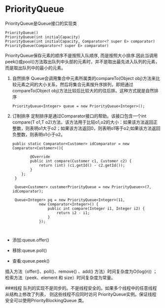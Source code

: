 # PriorityQueue
PriorityQueue是Queue接口的实现类

```
PriorityQueue()
PriorityQueue(int initialCapacity)
PriorityQueue(int initialCapacity, Comparator<? super E> comparator)
PriorityQueue(Comparator<? super E> comparator)

```
PriorityQueue保存元素的顺序不是按照入队顺序, 而是按照大小排序.因此当调用peek()或pool()方法取出队列中头部的元素时，并不是取出最先进入队列的元素，而是取出队列中的最小的元素。

1. 自然排序
Queue会调用集合中元素所属类的compareTo(Object obj)方法来比较元素之间的大小关系，然后将集合元素按升序排列，即把通过compareTo(Object obj)方法比较后比较大的的往后排。这种方式就是自然排序

	```
	PriorityQueue<Integer> queue = new PriorityQueue<Integer>();
	```

2. 订制排序
定制排序是通过Comparator接口的帮助。该接口包含一个int compare(T o1,T o2)方法，该方法用于比较o1,o2的大小：如果该方法返回正整数，则表明o1大于o2；如果该方法返回0，则表明o1等于o2;如果该方法返回负整数，则表明o1小于o2。

	```
	public static Comparator<Customer> idComparator = new Comparator<Customer>(){
	 
	        @Override
	        public int compare(Customer c1, Customer c2) {
	            return (int) (c1.getId() - c2.getId());
	        }
	    };
	 }
	 
	 Queue<Customer> customerPriorityQueue = new PriorityQueue<>(7, idComparator);
	 
	 Queue<Integer> pq = new PriorityQueue<Integer>(11,
                new Comparator<Integer>() {
                    public int compare(Integer i1, Integer i2) {
                        return i2 - i1;
                    }
                });
	 
	 
	```


- 添加:queue.offer()

- 移除:queue.poll()

- 查看:queue.peek()

插入方法（offer()、poll()、remove() 、add() 方法）时间复杂度为O(log(n)) ；
检索方法（peek、element 和 size）时间复杂度为常量。

###线程
队列的实现不是同步的。不是线程安全的。如果多个线程中的任意线程从结构上修改了列表， 则这些线程不应同时访问 PriorityQueue实例。保证线程安全可以使用PriorityBlockingQueue 类。


